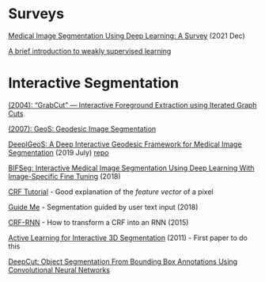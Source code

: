 # Surveys
[Medical Image Segmentation Using Deep Learning:
A Survey](https://arxiv.org/pdf/2009.13120.pdf) (2021 Dec)

[A brief introduction to weakly supervised learning](https://academic.oup.com/nsr/article-abstract/5/1/44/4093912)

# Interactive Segmentation
[(2004): “GrabCut” — Interactive Foreground Extraction using Iterated Graph Cuts](https://dl.acm.org/doi/pdf/10.1145/1015706.1015720?casa_token=B361ZlfabGgAAAAA:yho3D542s08qx0zQ-gTeoRuge6eXMqdomiUV75Eap1E5hmYV4fgFXVm1yqj5_y8Z5R83EV_5fXK23Q)

[(2007): GeoS: Geodesic Image Segmentation](https://link.springer.com/content/pdf/10.1007/978-3-540-88682-2_9.pdf)


[DeepIGeoS: A Deep Interactive Geodesic Framework for Medical Image Segmentation](https://ieeexplore.ieee.org/stamp/stamp.jsp?arnumber=8370732) (2019 July)
[repo](https://github.com/HITLAB-DeepIGeoS/DeepIGeoS)

[BIFSeg: Interactive Medical Image Segmentation Using Deep Learning With Image-Specific Fine Tuning](https://ieeexplore.ieee.org/stamp/stamp.jsp?arnumber=8270673) (2018)

[CRF Tutorial](https://github.com/roym899/crf_segmentation_tutorial/blob/master/tutorial.pdf) - Good explanation of the *feature vector* of a pixel

[Guide Me](https://openaccess.thecvf.com/content_cvpr_2018/papers/Rupprecht_Guide_Me_Interacting_CVPR_2018_paper.pdf) - Segmentation guided by user text input (2018)

[CRF-RNN](https://www.cv-foundation.org/openaccess/content_iccv_2015/papers/Zheng_Conditional_Random_Fields_ICCV_2015_paper.pdf) - How to transform a CRF into an RNN (2015)

[Active Learning for Interactive 3D Segmentation](https://link.springer.com/content/pdf/10.1007/978-3-642-23626-6_74.pdf) (2011) - First paper to do this

[DeepCut: Object Segmentation From Bounding Box Annotations Using Convolutional Neural Networks](https://ieeexplore.ieee.org/iel7/42/4359023/07739993.pdf?casa_token=YmgpM0zOczAAAAAA:zDh6dISzVls2GTRqiDByT52eYrfrc6KvUHvAQ4fzFtpOf3Yh7uXljqNGmIft9Ix8wO_sUq0y7Q)

